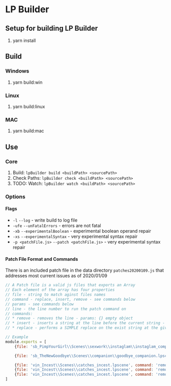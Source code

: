 # LP Builder
## Setup for building LP Builder
1. yarn install

## Build
### Windows
1. yarn build:win 
### Linux
1. yarn build:linux
### MAC
1. yarn build:mac

## Use
### Core
1. Build: `lpBuilder build <buildPath> <sourcePath>`
2. Check Paths: `lpBuilder check <buildPath> <sourcePath>`
3. TODO: Watch: `lpBuilder watch <buildPath> <sourcePath>`

### Options
#### Flags
  * `-l` `--log` - write build to log file
  * `-ufe` `--unFatalErrors` - errors are not fatal
  * `-xb` `--experimentalBoolean` - experimental boolean operand repair
  * `-xs` `--experimentalSyntax` - very experimental syntax repair
  * `-p <patchFile.js>` `--patch <patchFile.js>` - very experimental syntax repair

#### Patch File Format and Commands
There is an included patch file in the data directory `patches20200109.js` that addresses most current issues as of 2020/01/09

```javascript
// A Patch file is a valid js files that exports an Array
// Each element of the array has four properties
// file - string to match aginst files names
// command - replace, insert, remove - see commands below
// params - see commands below
// line - the line number to run the patch command on
// commands:
// * remove - removes the line - params: {} empty object
// * insert - inserts a string at the line before the current string - params: {value: 'value to insert'}
// * replace - performs a SIMPLE replace on the exist string at the given line before the current string - params: {value: 'the value to replace', replacer: 'the replacement value'}

// Example
module.exports = [
    {file: 'sb_PimpYourGirl\\Scenes\\sexwork\\instaglam\\instaglam_companion.lpscene', command: 'replace', params: {value: 'Endif', replacer: ''}, line: 241},

    {file: 'sb_TheNewGoodbye\\Scenes\\companion\\goodbye_companion.lpscene', command: 'insert', params: {value: 'EndIf'}, line: 3531},

    {file: 'vin_Incest\\Scenes\\catches_incest.lpscene', command: 'remove', params: {}, line: 60},
    {file: 'vin_Incest\\Scenes\\catches_incest.lpscene', command: 'remove', params: {}, line: 61},
    {file: 'vin_Incest\\Scenes\\catches_incest.lpscene', command: 'remove', params: {}, line: 62},
]
```
